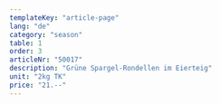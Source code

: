 ```yaml
---
templateKey: "article-page"
lang: "de"
category: "season"
table: 1
order: 3
articleNr: "50017"
description: "Grüne Spargel-Rondellen im Eierteig"
unit: "2kg TK"
price: "21.--"
---
```

